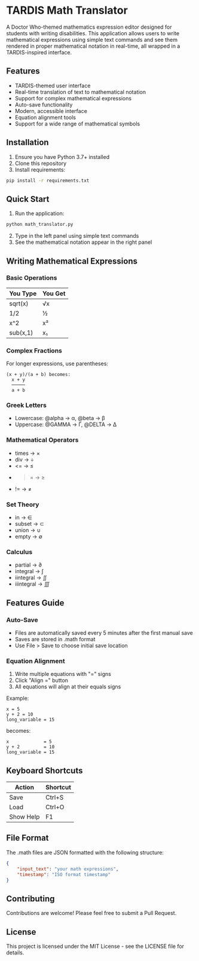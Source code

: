 # TARDIS Math Translator

A Doctor Who-themed mathematics expression editor designed for students with writing disabilities. This application allows users to write mathematical expressions using simple text commands and see them rendered in proper mathematical notation in real-time, all wrapped in a TARDIS-inspired interface.

## Features

- TARDIS-themed user interface
- Real-time translation of text to mathematical notation
- Support for complex mathematical expressions
- Auto-save functionality
- Modern, accessible interface
- Equation alignment tools
- Support for a wide range of mathematical symbols

## Installation

1. Ensure you have Python 3.7+ installed
2. Clone this repository
3. Install requirements:
```bash
pip install -r requirements.txt
```

## Quick Start

1. Run the application:
```bash
python math_translator.py
```

2. Type in the left panel using simple text commands
3. See the mathematical notation appear in the right panel

## Writing Mathematical Expressions

### Basic Operations

| You Type | You Get |
|----------|---------|
| sqrt(x) | √x |
| 1/2 | ½ |
| x^2 | x² |
| sub(x,1) | x₁ |

### Complex Fractions

For longer expressions, use parentheses:
```
(x + y)/(a + b) becomes:
  x + y
  ─────
  a + b
```

### Greek Letters
- Lowercase: @alpha → α, @beta → β
- Uppercase: @GAMMA → Γ, @DELTA → Δ

### Mathematical Operators
- times → ×
- div → ÷
- <= → ≤
- >= → ≥
- != → ≠

### Set Theory
- in → ∈
- subset → ⊂
- union → ∪
- empty → ∅

### Calculus
- partial → ∂
- integral → ∫
- iintegral → ∬
- iiintegral → ∭

## Features Guide

### Auto-Save
- Files are automatically saved every 5 minutes after the first manual save
- Saves are stored in .math format
- Use File > Save to choose initial save location

### Equation Alignment
1. Write multiple equations with "=" signs
2. Click "Align =" button
3. All equations will align at their equals signs

Example:
```
x = 5
y + 2 = 10
long_variable = 15
```
becomes:
```
x             = 5
y + 2         = 10
long_variable = 15
```

## Keyboard Shortcuts

| Action | Shortcut |
|--------|----------|
| Save | Ctrl+S |
| Load | Ctrl+O |
| Show Help | F1 |

## File Format

The .math files are JSON formatted with the following structure:
```json
{
    "input_text": "your math expressions",
    "timestamp": "ISO format timestamp"
}
```

## Contributing

Contributions are welcome! Please feel free to submit a Pull Request.

## License

This project is licensed under the MIT License - see the LICENSE file for details.
